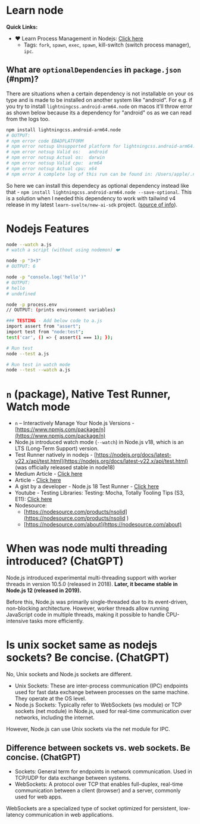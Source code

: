 # Learn node

**Quick Links:**

- ❤️ Learn Process Management in Nodejs: [Click here](./process-management/README.md)
  - Tags: `fork`, `spawn`, `exec`, `spawn`, kill-switch (switch process manager), `ipc`.

## What are `optionalDependencies` in `package.json` (#npm)?

There are situations when a certain dependency is not installable on your os type and is made to be installed on another system like "android". For e.g. if you try to install `lightningcss.android-arm64.node` on macos it'll throw error as shown below because its a dependency for "android" os as we can read from the logs too.

```bash
npm install lightningcss.android-arm64.node
# OUTPUT:
# npm error code EBADPLATFORM
# npm error notsup Unsupported platform for lightningcss.android-arm64.node@1.29.3-alpha.2: wanted {"os":"android","cpu":"arm64"} (current: {"os":"darwin","cpu":"x64"})
# npm error notsup Valid os:   android
# npm error notsup Actual os:  darwin
# npm error notsup Valid cpu:  arm64
# npm error notsup Actual cpu: x64
# npm error A complete log of this run can be found in: /Users/apple/.npm/_logs/2025-04-22T14_25_45_881Z-debug-0.log
```

So here we can install this dependecy as optional dependency instead like that - `npm install lightningcss.android-arm64.node --save-optional`. This is a solution when I needed this dependency to work with tailwind v4 release in my latest `learn-svelte/new-ai-sdk` project. ([source of info](https://github.com/tailwindlabs/tailwindcss/discussions/15999#discussioncomment-12909555)).

# Nodejs Features

```bash
node --watch a.js
# watch a script (without using nodemon) ❤️

node -p "3+3"
# OUTPUT: 6

node -p "console.log('hello')"
# OUTPUT:
# hello
# undefined

node -p process.env
// OUTPUT: (prints environment variables)

### TESTING - Add below code to a.js
import assert from "assert";
import test from "node:test";
test('car', () => { assert(1 === 1); });

# Run test
node --test a.js

# Run test in watch mode
node --test --watch a.js
```

# `n` (package), Native Test Runner, Watch mode

- `n` – Interactively Manage Your Node.js Versions - [https://www.npmjs.com/package/n](https://www.npmjs.com/package/n)
- Node.js introduced watch mode (`--watch`) in Node.js v18, which is an LTS (Long-Term Support) version.
- Test Runner natively in nodejs - [https://nodejs.org/docs/latest-v22.x/api/test.html](https://nodejs.org/docs/latest-v22.x/api/test.html)
(was officially released stable in node18)
- Medium Article - [Click here](https://threkk.medium.com/i-tested-the-node-js-test-runner-so-you-dont-have-to-958b11db46ef)
- Article - [Click here](https://nodesource.com/blog/11-features-nodeJS-18-to-try)
- A gist by a developer - Node.js 18 Test Runner - [Click here](https://gist.github.com/subfuzion/11013a8435c9de5302430fd44c3f76a7#6-running-a-subset-of-tests)
- Youtube - Testing Libraries: Testing: Mocha, Totally Tooling Tips (S3, E11): [Click here](https://www.youtube.com/watch?v=L48AjLVgXS4)
- Nodesource:
  - [https://nodesource.com/products/nsolid](https://nodesource.com/products/nsolid )
  - [https://nodesource.com/about](https://nodesource.com/about)


# When was node multi threading introduced? (ChatGPT)

Node.js introduced experimental multi-threading support with worker threads in version 10.5.0 (released in 2018). **Later, it became stable in Node.js 12 (released in 2019).**

Before this, Node.js was primarily single-threaded due to its event-driven, non-blocking architecture. However, worker threads allow running JavaScript code in multiple threads, making it possible to handle CPU-intensive tasks more efficiently.

# Is unix socket same as nodejs sockets? Be concise. (ChatGPT)

No, Unix sockets and Node.js sockets are different.

- Unix Sockets: These are inter-process communication (IPC) endpoints used for fast data exchange between processes on the same machine. They operate at the OS level.
- Node.js Sockets: Typically refer to WebSockets (ws module) or TCP sockets (net module) in Node.js, used for real-time communication over networks, including the internet.

However, Node.js can use Unix sockets via the net module for IPC.

## Difference between sockets vs. web sockets. Be concise. (ChatGPT)

- Sockets: General term for endpoints in network communication. Used in TCP/UDP for data exchange between systems.
- WebSockets: A protocol over TCP that enables full-duplex, real-time communication between a client (browser) and a server, commonly used for web apps.

WebSockets are a specialized type of socket optimized for persistent, low-latency communication in web applications.
